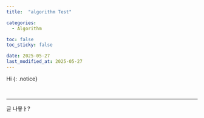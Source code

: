 ```yaml
---
title:  "algorithm Test" 

categories:
  - Algorithm

toc: false
toc_sticky: false

date: 2025-05-27
last_modified_at: 2025-05-27
---
```


Hi
{: .notice}

<br/>

---

글 나옿ㅏ?